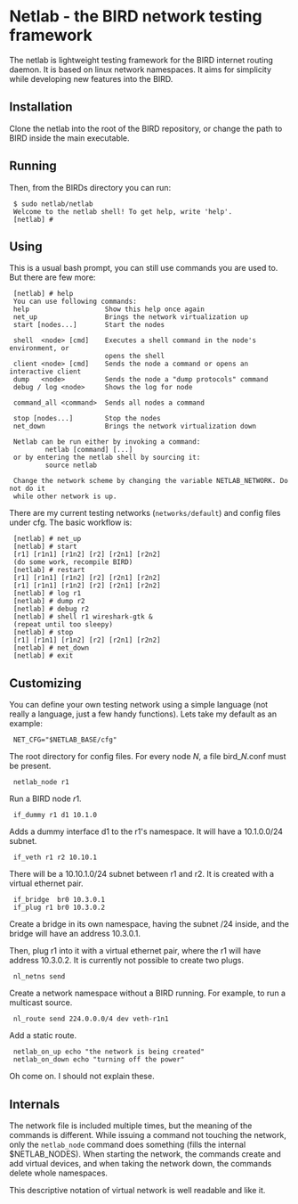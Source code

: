 # Netlab - the BIRD network testing framework

The netlab is lightweight testing framework for the BIRD internet routing
daemon. It is based on linux network namespaces. It aims for simplicity while
developing new features into the BIRD.

## Installation
Clone the netlab into the root of the BIRD repository, or change the
path to BIRD inside the main executable.

## Running
Then, from the BIRDs directory you can run:
```
 $ sudo netlab/netlab
 Welcome to the netlab shell! To get help, write 'help'.
 [netlab] # 
```

## Using
This is a usual bash prompt, you can still use commands you are used to. But there are few more:

```
 [netlab] # help
 You can use following commands:
 help                   Show this help once again
 net_up                 Brings the network virtualization up
 start [nodes...]       Start the nodes

 shell  <node> [cmd]    Executes a shell command in the node's environment, or
                        opens the shell
 client <node> [cmd]    Sends the node a command or opens an interactive client
 dump   <node>          Sends the node a "dump protocols" command
 debug / log <node>     Shows the log for node

 command_all <command>  Sends all nodes a command

 stop [nodes...]        Stop the nodes
 net_down               Brings the network virtualization down

 Netlab can be run either by invoking a command:
         netlab [command] [...]
 or by entering the netlab shell by sourcing it:
         source netlab

 Change the network scheme by changing the variable NETLAB_NETWORK. Do not do it
 while other network is up.
```

There are my current testing networks (`networks/default`) and config files under cfg. The basic workflow is:

```
 [netlab] # net_up
 [netlab] # start
 [r1] [r1n1] [r1n2] [r2] [r2n1] [r2n2] 
 (do some work, recompile BIRD)
 [netlab] # restart
 [r1] [r1n1] [r1n2] [r2] [r2n1] [r2n2] 
 [r1] [r1n1] [r1n2] [r2] [r2n1] [r2n2] 
 [netlab] # log r1
 [netlab] # dump r2
 [netlab] # debug r2
 [netlab] # shell r1 wireshark-gtk &
 (repeat until too sleepy)
 [netlab] # stop
 [r1] [r1n1] [r1n2] [r2] [r2n1] [r2n2] 
 [netlab] # net_down
 [netlab] # exit
```

## Customizing

You can define your own testing network using a simple language (not really
a language, just a few handy functions). Lets take my default as an example:
```
 NET_CFG="$NETLAB_BASE/cfg"
```
The root directory for config files. For every node $N$, a file bird_$N$.conf must be present.
```
 netlab_node r1
```
Run a BIRD node $r1$.
```
 if_dummy r1 d1 10.1.0
```
Adds a dummy interface d1 to the r1's namespace. It will have a 10.1.0.0/24
subnet.
```
 if_veth r1 r2 10.10.1
```
There will be a 10.10.1.0/24 subnet between r1 and r2. It is created with a virtual ethernet pair.
```
 if_bridge  br0 10.3.0.1
 if_plug r1 br0 10.3.0.2
```
Create a bridge in its own namespace, having the subnet /24 inside, and the
bridge will have an address 10.3.0.1.

Then, plug r1 into it with a virtual ethernet pair, where the r1 will have
address 10.3.0.2. It is currently not possible to create two plugs.
```
 nl_netns send
```
Create a network namespace without a BIRD running. For example, to run
a multicast source.
```
 nl_route send 224.0.0.0/4 dev veth-r1n1
```
Add a static route.
```
 netlab_on_up echo "the network is being created"
 netlab_on_down echo "turning off the power"
```
Oh come on. I should not explain these.

## Internals

The network file is included multiple times, but the meaning of the commands is
different. While issuing a command not touching the network, only the
`netlab_node` command does something (fills the internal $NETLAB_NODES). When
starting the network, the commands create and add virtual devices, and when
taking the network down, the commands delete whole namespaces.

This descriptive notation of virtual network is well readable and like it.
